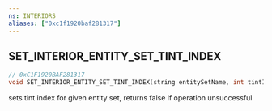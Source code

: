 ```yaml
---
ns: INTERIORS
aliases: ["0xc1f1920baf281317"]
---
```

## SET_INTERIOR_ENTITY_SET_TINT_INDEX

```c
// 0xC1F1920BAF281317
void SET_INTERIOR_ENTITY_SET_TINT_INDEX(string entitySetName, int tintIndex);
```

sets tint index for given entity set, returns false if operation unsuccessful

